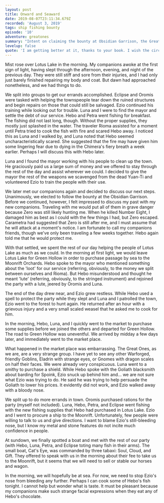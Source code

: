 ```yaml
---
layout: post
title: Onward and Seaward
date: 2019-08-07T23:11:34.679Z
recorded: 'August 3, 2019'
tags: ship fishing bounty
episode: '10'
adventure: greatones
summary: "Intent on claiming the bounty at Obsidian Garrison, the Great Ones set their sights towards the Moonrift Orchards and must find a ship to take them there in the city of Green Hollow."
levelup: false
quote: 'I am getting better at it, thanks to your book. I wish the circumstances of this inheritance were kinder to us both.'
---
```


Mist rose over Lotus Lake in the morning. My companions awoke at the first sign of light, having slept through the afternoon, evening, and night of the previous day. They were still stiff and sore from their injuries, and I had only just barely finished repairing my body and coat. But dawn had approached nonetheless, and we had things to do.

We split into groups to get our errands accomplished. Eclipse and Oromis were tasked with helping the townspeople tear down the ruined structures and begin repairs on those that could still be salvaged. Ezio continued his training while looking out for trouble. Luna and I were to find the mayor and settle the debt of our service. Hebo and Petra went fishing for breakfast. The fishing did not last long, though. Without the proper supplies, they mostly just splashed in the water. The traveler Rioma assisted for a moment until Petra tried to cook the fish with fire and scared Hebo away. I noticed this as Luna and I walked by, and Luna noted that Hebo seemed uncharacteristically scared. She suggested that the fire may have given him some lingering fear due to dying in the Chimera's fiery breath a week earlier. Perhaps I will discuss this with Hebo later.

Luna and I found the mayor working with his people to clean up the town. He graciously paid us a large sum of money and we offered to stay through the rest of the day and assist wherever we could. I decided to give the mayor the rest of the weapons we scavenged from the dead Yuan-Ti and volunteered Ezio to train the people with their use.

We later met our companions again and decided to discuss our next steps. Unanimously, we elected to follow the bounty at the Obsidian Garrison. Before we continued, however, I felt impressed to discuss my past with my new companions. Traveling with me would put all of them in grave danger because Zero was still likely hunting me. When he killed Number Eight, I damaged him as best as I could with the few things I had, but Zero escaped. Carametra had suggested that Zero is still after me, and I must assume that he will attack at a moment's notice. I am fortunate to call my companions friends, though we've only been traveling a few weeks together. Hebo again told me that he would protect me.

With that settled, we spent the rest of our day helping the people of Lotus Lake as much as we could. In the morning at first light, we would leave Lotus Lake for Green Hollow in order to purchase passage by sea to the Moonrift Orchards. Hebo spoke to the mayor who mentioned something about the 'loot' for our service (referring, obviously, to the money we split between ourselves and Rioma). But Hebo misunderstood and thought he meant 'lute' (referring, obviously, to the stringed instrument) and rejoined the party with a lute, jeered by Oromis and Luna.

The end of the day drew near, and Ezio grew restless. While Hebo used a spell to protect the party while they slept and Luna and I patrolled the town, Ezio went to the forest to hunt again. He returned after an hour with a grievous injury and a very small scaled weasel that he asked me to cook for him.

In the morning, Hebo, Luna, and I quickly went to the market to purchase some supplies before we joined the others and departed for Green Hollow. The road to Green Hollow was uneventful. We arrived by midday a few days later, and immediately went to the market place.

What happened in the market place was embarrassing. The Great Ones, as we are, are a very strange group. I have yet to see any other Warforged, friendly Goblins, Eladrin with strange eyes, or Gnomes with dragon scales on half their faces. We were already very conspicuous. Luna went to a smithy to purchase a shield. While Hebo spoke with the Goliath blacksmith about barding for Spoink, Ezio snuck up behind him and... we are not sure what Ezio was trying to do. He said he was trying to help persuade the Goliath to lower his prices. It evidently did not work, and Ezio walked away with a bloody nose.

We split up to do more errands in town. Oromis purchased rations for the party (myself not included). Luna, Hebo, Petra, and Eclipse went fishing with the new fishing supplies that Hebo had purchased in Lotus Lake. Ezio and I went to procure a ship to the Moonrift. Unfortunately, few people were willing to talk to us and give directions. I want to blame Ezio's still-bleeding nose, but I know my metal and stone features do not incite much confidence in people.

At sundown, we finally spotted a boat and met with the rest of our party (with Hebo, Luna, Petra, and Eclipse toting many fish in their arms). The small boat, Cat's Eye, was commanded by three tabaxi: Soul, Cloud, and Gift. They offered to speak with us in the morning about their fee to take us to the Moonrift, but it seems that we will need to sell or stable our horses and wagon.

In the morning, we will hopefully be at sea. For now, we need to stop Ezio's nose from bleeding any further. Perhaps I can cook some of Hebo's fish tonight. I cannot help but wonder what is taste. It must be pleasant because my companions make such strange facial expressions when they eat any of Hebo's chocolate.
